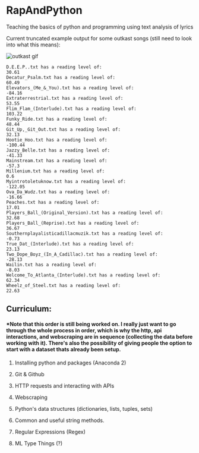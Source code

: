 # RapAndPython
Teaching the basics of python and programming using text analysis of lyrics

Current truncated example output for some outkast songs (still need to look into what this means):

![outkast gif](https://media.giphy.com/media/OevJJjSjVT02c/giphy.gif)
```
D.E.E.P..txt has a reading level of: 
30.61
Decatur_Psalm.txt has a reading level of: 
60.49
Elevators_(Me_&_You).txt has a reading level of: 
-84.16
Extraterrestrial.txt has a reading level of: 
53.55
Flim_Flam_(Interlude).txt has a reading level of: 
103.22
Funky_Ride.txt has a reading level of: 
48.44
Git_Up,_Git_Out.txt has a reading level of: 
32.13
Hootie_Hoo.txt has a reading level of: 
-100.44
Jazzy_Belle.txt has a reading level of: 
-41.33
Mainstream.txt has a reading level of: 
-57.3
Millenium.txt has a reading level of: 
0.6
Myintrotoletuknow.txt has a reading level of: 
-122.05
Ova_Da_Wudz.txt has a reading level of: 
-16.66
Peaches.txt has a reading level of: 
17.01
Players_Ball_(Original_Version).txt has a reading level of: 
32.68
Players_Ball_(Reprise).txt has a reading level of: 
36.67
Southernplayalisticadillacmuzik.txt has a reading level of: 
-0.73
True_Dat_(Interlude).txt has a reading level of: 
23.13
Two_Dope_Boyz_(In_A_Cadillac).txt has a reading level of: 
-28.13
Wailin.txt has a reading level of: 
-8.03
Welcome_To_Atlanta_(Interlude).txt has a reading level of: 
62.34
Wheelz_of_Steel.txt has a reading level of: 
22.63
```

## Curriculum:
#### *Note that this order is still being worked on. I really just want to go through the whole process in order, which is why the http, api interactions, and webscraping are in sequence (collecting the data before working with it). There's also the possibility of giving people the option to start with a dataset thats already been setup.

1. Installing python and packages (Anaconda 2)

2. Git & Github

3. HTTP requests and interacting with APIs

4. Webscraping

5. Python's data structures (dictionaries, lists, tuples, sets)

6. Common and useful string methods.

7. Regular Expressions (Regex)

7. ML Type Things (?)
